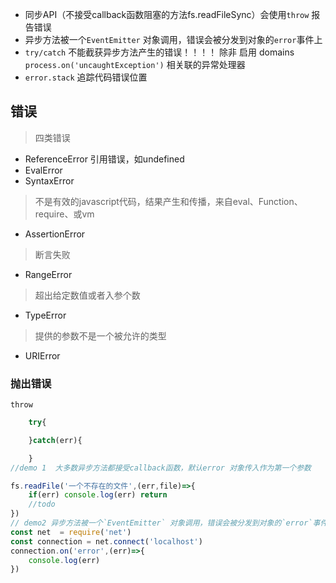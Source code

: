 
- 同步API（不接受callback函数阻塞的方法fs.readFileSync）会使用`throw` 报告错误
- 异步方法被一个`EventEmitter` 对象调用，错误会被分发到对象的`error`事件上
- `try/catch` 不能截获异步方法产生的错误！！！！ 除非 启用 domains ` process.on('uncaughtException') ` 相关联的异常处理器
- `error.stack` 追踪代码错误位置
## 错误
> 四类错误

 - ReferenceError 引用错误，如undefined
 - EvalError
 - SyntaxError
 > 不是有效的javascript代码，结果产生和传播，来自eval、Function、require、或vm
 - AssertionError
 > 断言失败
 - RangeError
 > 超出给定数值或者入参个数
 - TypeError
 > 提供的参数不是一个被允许的类型
 - URIError

### 抛出错误
`throw`
```js
    try{

    }catch(err){

    }
//demo 1  大多数异步方法都接受callback函数，默认error 对象传入作为第一个参数

fs.readFile('一个不存在的文件',(err,file)=>{
    if(err) console.log(err) return 
    //todo 
})
// demo2 异步方法被一个`EventEmitter` 对象调用，错误会被分发到对象的`error`事件上
const net  = require('net')
const connection = net.connect('localhost')
connection.on('error',(err)=>{
    console.log(err)
})
```